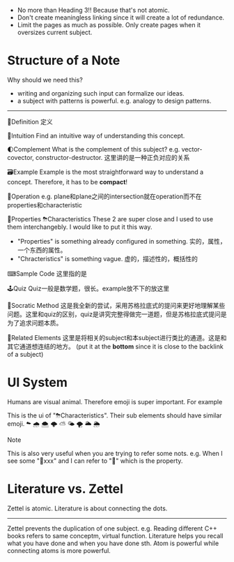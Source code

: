 - No more than Heading 3!! Because that's not atomic.
- Don't create meaningless linking since it will create a lot of redundance.
- Limit the pages as much as possible. Only create pages when it oversizes current subject.

# Structure of a Note
Why should we need this?
- writing and organizing such input can formalize our ideas.
- a subject with patterns is powerful. e.g. analogy to design patterns.
___

📝Definition
定义

🧠Intuition
Find an intuitive way of understanding this concept.

🌓Complement
What is the complement of this subject? e.g. vector-covector, constructor-destructor. 这里讲的是一种正负对应的关系


🗃Example
Example is the most straightforward way to understand a concept. Therefore, it has to be **compact**!

💫Operation
e.g. plane和plane之间的intersection就在operation而不在properties和characteristic

🌈Properties
⛈Characteristics
These 2 are super close and I used to use them interchangebly. I would like to put it this way. 
- "Properties" is something already configured in something. 实的，属性，一个东西的属性。
- "Chracteristics" is something vague. 虚的，描述性的，概括性的



⌨Sample Code
这里指的是

🕹Quiz
Quiz一般是数学题，很长。example放不下的放这里

🗿Socratic Method
这是我全新的尝试，采用苏格拉底式的提问来更好地理解某些问题。这里和quiz的区别，quiz是讲究完整得做完一道题，但是苏格拉底式提问是为了追求问题本质。

🌱Related Elements
这里是将相关的subject和本subject进行类比的通道。这是和其它通道想连结的地方。
(put it at the **bottom** since it is close to the backlink of a subject) 



# UI System
Humans are visual animal. Therefore emoji is super important. For example

This is the ui of "⛈Characteristics". Their sub elements should have similar emoji.
☁
🌧
🌨
🌩
⛅
🌤
🌪
🌥
🌦

> [!note]
> This is also very useful when you are trying to refer some nots. e.g. When I see some "🔴xxx" and I can refer to "🌈" which is the property.


# Literature vs. Zettel
Zettel is atomic.
Literature is about connecting the dots.
___
Zettel prevents the duplication of one subject. e.g. Reading different C++ books refers to same conceptm, virtual function.
Literature helps you recall what you have done and when you have done sth. Atom is powerful while connecting atoms is more powerful.


